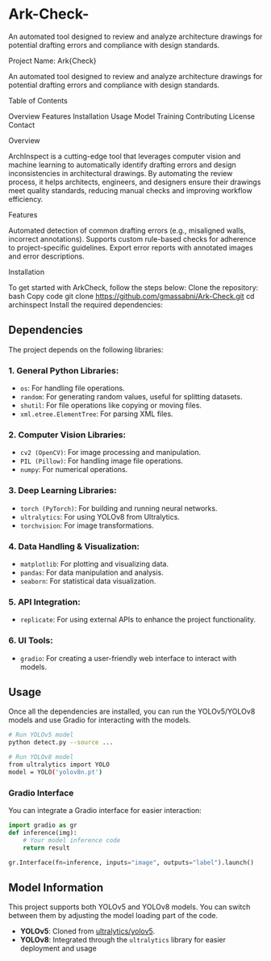 # Ark-Check-
An automated tool designed to review and analyze architecture drawings for potential drafting errors and compliance with design standards.

Project Name: Ark{Check}

An automated tool designed to review and analyze architecture drawings for potential drafting errors and compliance with design standards.

Table of Contents

Overview
Features
Installation
Usage
Model Training
Contributing
License
Contact

Overview

ArchInspect is a cutting-edge tool that leverages computer vision and machine learning to automatically identify drafting errors and design inconsistencies in architectural drawings. By automating the review process, it helps architects, engineers, and designers ensure their drawings meet quality standards, reducing manual checks and improving workflow efficiency.

Features

Automated detection of common drafting errors (e.g., misaligned walls, incorrect annotations).
Supports custom rule-based checks for adherence to project-specific guidelines.
Export error reports with annotated images and error descriptions.

Installation

To get started with ArkCheck, follow the steps below:
Clone the repository:
bash
Copy code
git clone https://github.com/gmassabni/Ark-Check.git
cd archinspect
Install the required dependencies:


## Dependencies

The project depends on the following libraries:

### **1. General Python Libraries**:
- `os`: For handling file operations.
- `random`: For generating random values, useful for splitting datasets.
- `shutil`: For file operations like copying or moving files.
- `xml.etree.ElementTree`: For parsing XML files.

### **2. Computer Vision Libraries**:
- `cv2 (OpenCV)`: For image processing and manipulation.
- `PIL (Pillow)`: For handling image file operations.
- `numpy`: For numerical operations.

### **3. Deep Learning Libraries**:
- `torch (PyTorch)`: For building and running neural networks.
- `ultralytics`: For using YOLOv8 from Ultralytics.
- `torchvision`: For image transformations.

### **4. Data Handling & Visualization**:
- `matplotlib`: For plotting and visualizing data.
- `pandas`: For data manipulation and analysis.
- `seaborn`: For statistical data visualization.

### **5. API Integration**:
- `replicate`: For using external APIs to enhance the project functionality.

### **6. UI Tools**:
- `gradio`: For creating a user-friendly web interface to interact with models.

## Usage

Once all the dependencies are installed, you can run the YOLOv5/YOLOv8 models and use Gradio for interacting with the models.

```bash
# Run YOLOv5 model
python detect.py --source ...

# Run YOLOv8 model
from ultralytics import YOLO
model = YOLO('yolov8n.pt')
```

### Gradio Interface
You can integrate a Gradio interface for easier interaction:

```python
import gradio as gr
def inference(img):
    # Your model inference code
    return result

gr.Interface(fn=inference, inputs="image", outputs="label").launch()
```

## Model Information

This project supports both YOLOv5 and YOLOv8 models. You can switch between them by adjusting the model loading part of the code.

- **YOLOv5**: Cloned from [ultralytics/yolov5](https://github.com/ultralytics/yolov5).
- **YOLOv8**: Integrated through the `ultralytics` library for easier deployment and usage
